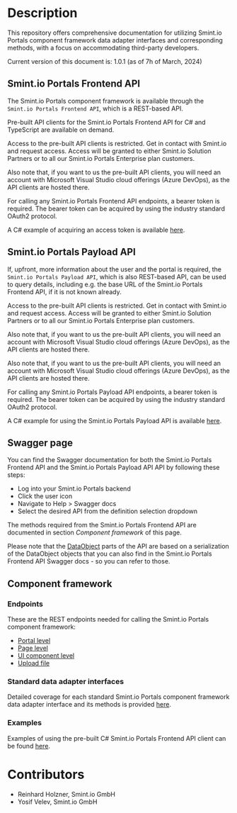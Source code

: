 Description
===========
This repository offers comprehensive documentation for utilizing Smint.io Portals component framework data adapter interfaces and corresponding methods, with a focus on accommodating third-party developers.

Current version of this document is: 1.0.1 (as of 7h of March, 2024)

## Smint.io Portals Frontend API

The Smint.io Portals component framework is available through the `Smint.io Portals Frontend API`, which is a REST-based API.

Pre-built API clients for the Smint.io Portals Frontend API for C# and TypeScript are available on demand.

Access to the pre-built API clients is restricted. Get in contact with Smint.io and request access.
Access will be granted to either Smint.io Solution Partners or to all our Smint.io Portals Enterprise plan customers.

Also note that, if you want to us the pre-built API clients, you will need an account with Microsoft Visual 
Studio cloud offerings (Azure DevOps), as the API clients are hosted there.

For calling any Smint.io Portals Frontend API endpoints, a bearer token is required. The bearer token can be acquired by using the industry standard OAuth2 protocol.

A C# example of acquiring an access token is available [here](/Examples/NetCore/Portals-ComponentFramework-Interfaces-Test/Harness/ComponentFrameworkFixture.cs#L56).

## Smint.io Portals Payload API

If, upfront, more information about the user and the portal is required, the `Smint.io Portals Payload API`, which is also REST-based API, can be used to query details, including e.g. the base URL of the Smint.io Portals Frontend API, if it is not known already.

Access to the pre-built API clients is restricted. Get in contact with Smint.io and request access.
Access will be granted to either Smint.io Solution Partners or to all our Smint.io Portals Enterprise plan customers.

Also note that, if you want to us the pre-built API clients, you will need an account with Microsoft Visual 
Studio cloud offerings (Azure DevOps), as the API clients are hosted there.

Also note that, if you want to us the pre-built API clients, you will need an account with Microsoft Visual 
Studio cloud offerings (Azure DevOps), as the API clients are hosted there.

For calling any Smint.io Portals Payload API endpoints, a bearer token is required. The bearer token can be acquired by using the industry standard OAuth2 protocol.

A C# example for using the Smint.io Portals Payload API is available [here](/Examples/NetCore/Portals-ComponentFramework-Interfaces-Test/Harness/ComponentFrameworkFixture.cs#L64).

## Swagger page

You can find the Swagger documentation for both the Smint.io Portals Frontend API and the Smint.io Portals Payload API API by following these steps:

- Log into your Smint.io Portals backend
- Click the user icon
- Navigate to Help > Swagger docs
- Select the desired API from the definition selection dropdown

The methods required from the Smint.io Portals Frontend API are documented in section *Component framework* of this page.

Please note that the [DataObject](/ComponentFramework/Models/DataObjects/DataObject.md) parts of the API are based on a serialization of the DataObject objects that you can also find in the Smint.io Portals Frontend API Swagger docs - so you can refer to those.

## Component framework

### Endpoints

These are the REST endpoints needed for calling the Smint.io Portals component framework:

- [Portal level](ComponentFramework/Endpoints/PortalLevel.md)
- [Page level](ComponentFramework/Endpoints/PageLevel.md)
- [UI component level](ComponentFramework/Endpoints/UiComponentLevel.md)
- [Upload file](ComponentFramework/Endpoints/UploadFile.md)

### Standard data adapter interfaces

Detailed coverage for each standard Smint.io Portals component framework data adapter interface and its methods is provided [here](/ComponentFramework/Interfaces/README.md).

### Examples

Examples of using the pre-built C# Smint.io Portals Frontend API client can be found [here](/Examples/NetCore/Portals-ComponentFramework-Interfaces-Test/).

Contributors
============

- Reinhard Holzner, Smint.io GmbH
- Yosif Velev, Smint.io GmbH
